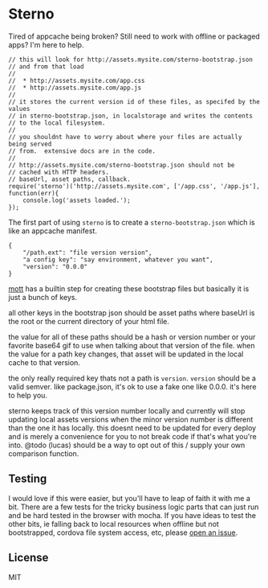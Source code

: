 # Sterno

Tired of appcache being broken?  Still need to work with offline or packaged apps?  I'm here to help.

    // this will look for http://assets.mysite.com/sterno-bootstrap.json
    // and from that load
    //
    //  * http://assets.mysite.com/app.css
    //  * http://assets.mysite.com/app.js
    //
    // it stores the current version id of these files, as specifed by the values
    // in sterno-bootstrap.json, in localstorage and writes the contents
    // to the local filesystem.
    //
    // you shouldnt have to worry about where your files are actually being served
    // from.  extensive docs are in the code.
    //
    // http://assets.mysite.com/sterno-bootstrap.json should not be
    // cached with HTTP headers.
    // baseUrl, asset paths, callback.
    require('sterno')('http://assets.mysite.com', ['/app.css', '/app.js'], function(err){
        console.log('assets loaded.');
    });


The first part of using `sterno` is to create a
`sterno-bootstrap.json` which is like an appcache manifest.

    {
        "/path.ext": "file version version",
        "a config key": "say environment, whatever you want",
        "version": "0.0.0"
    }

[mott](http://github.com/imlucas/mott) has a builtin step for creating these
bootstrap files but basically it is just a bunch of keys.

all other keys in the bootstrap json should be asset paths where baseUrl is the
root or the current directory of your html file.

the value for all of these paths should be a hash or version number or
your favorite base64 gif to use when talking about that version of the file.
when the value for a path key changes, that asset will be updated in the local
cache to that version.

the only really required key thats not a path is `version`.
`version` should be a valid semver.
like package.json, it's ok to use a fake one like 0.0.0.
it's here to help you.

sterno keeps track of this version number locally and currently
will stop updating local assets versions when the minor version number is
different than the one it has locally.  this doesnt need to be updated for
every deploy and is merely a convenience for you to not break code
if that's what you're into.
@todo (lucas) should be a way to opt out of this / supply your own
              comparison function.


## Testing

I would love if this were easier, but you'll have to leap of
faith it with me a bit.  There are a few tests for the tricky
business logic parts that can just run and be hard tested in
the browser with mocha.  If you have ideas to test the other bits,
ie falling back to local resources when offline but not bootstrapped,
cordova file system access, etc, please [open an issue](https://github.com/imlucas/node-sterno/issues).

## License

MIT